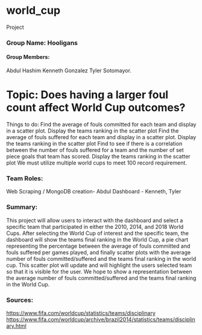 # world_cup
Project

### Group Name: Hooligans

#### Group Members: 
Abdul Hashim
Kenneth Gonzalez
Tyler Sotomayor.

# Topic: Does having a larger foul count affect World Cup outcomes? 

Things to do: 
Find the average of fouls committed for each team and display in a scatter plot.
Display the teams ranking in the scatter plot
Find the average of fouls suffered for each team and display in a scatter plot. 
Display the teams ranking in the scatter plot
Find to see if there is a correlation between the number of fouls suffered for a team and the number of set piece goals that team has scored.
Display the teams ranking in the scatter plot
We must utilize multiple world cups to meet 100 record requirement. 

### Team Roles: 
Web Scraping / MongoDB creation- Abdul 
Dashboard - Kenneth, Tyler

### Summary:  
This project will allow users to interact with the dashboard and select a specific team that participated in either the 2010, 2014, and 2018 World Cups. After selecting the World Cup of interest and the specific team, the dashboard will show the teams final ranking in the World Cup, a pie chart representing the percentage between the average of fouls committed and fouls suffered per games played, and finally scatter plots with the average number of fouls committed/suffered and the teams final ranking in the world cup. This scatter plot will update and will highlight the users selected team so that it is visible for the user. We hope to show a representation between the average number of fouls committed/suffered and the teams final ranking in the World Cup. 

### Sources: 
https://www.fifa.com/worldcup/statistics/teams/disciplinary
https://www.fifa.com/worldcup/archive/brazil2014/statistics/teams/disciplinary.html
